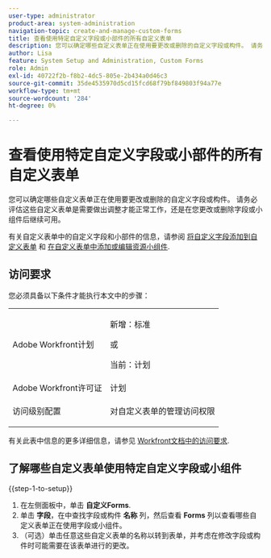 ```yaml
---
user-type: administrator
product-area: system-administration
navigation-topic: create-and-manage-custom-forms
title: 查看使用特定自定义字段或小部件的所有自定义表单
description: 您可以确定哪些自定义表单正在使用要更改或删除的自定义字段或构件。 请务必评估这些自定义表单是需要做出调整才能正常工作，还是在您更改或删除字段或小组件后继续可用。
author: Lisa
feature: System Setup and Administration, Custom Forms
role: Admin
exl-id: 40722f2b-f8b2-4dc5-805e-2b434a0d46c3
source-git-commit: 35de4535970d5cd15fcd68f79bf849803f94a77e
workflow-type: tm+mt
source-wordcount: '284'
ht-degree: 0%

---
```


# 查看使用特定自定义字段或小部件的所有自定义表单

您可以确定哪些自定义表单正在使用要更改或删除的自定义字段或构件。 请务必评估这些自定义表单是需要做出调整才能正常工作，还是在您更改或删除字段或小组件后继续可用。

有关自定义表单中的自定义字段和小部件的信息，请参阅 [将自定义字段添加到自定义表单](../../../administration-and-setup/customize-workfront/create-manage-custom-forms/add-a-custom-field-to-a-custom-form.md) 和 [在自定义表单中添加或编辑资源小组件](../../../administration-and-setup/customize-workfront/create-manage-custom-forms/add-widget-or-edit-its-properties-in-a-custom-form.md).

## 访问要求

您必须具备以下条件才能执行本文中的步骤：

<table style="table-layout:auto"> 
 <col> 
 <col> 
 <tbody> 
  <tr data-mc-conditions=""> 
   <td role="rowheader"> <p>Adobe Workfront计划</p> </td> 
   <td>
   <p>新增：标准</p>
   <p>或</p>
   <p>当前：计划</p></td> 
  </tr> 
  <tr> 
   <td role="rowheader">Adobe Workfront许可证</td> 
   <td>计划</td> 
  </tr> 
  <tr data-mc-conditions=""> 
   <td role="rowheader">访问级别配置</td> 
   <td> <p>对自定义表单的管理访问权限</p> </td> 
  </tr> 
 </tbody> 
</table>

有关此表中信息的更多详细信息，请参见 [Workfront文档中的访问要求](/help/quicksilver/administration-and-setup/add-users/access-levels-and-object-permissions/access-level-requirements-in-documentation.md).

## 了解哪些自定义表单使用特定自定义字段或小组件

{{step-1-to-setup}}

1. 在左侧面板中，单击 **自定义Forms**.
1. 单击 **字段**，在中查找字段或构件 **名称** 列，然后查看 **Forms** 列以查看哪些自定义表单正在使用字段或小组件。
1. （可选）单击任意这些自定义表单的名称以转到表单，并考虑在修改字段或构件时可能需要在该表单进行的更改。
